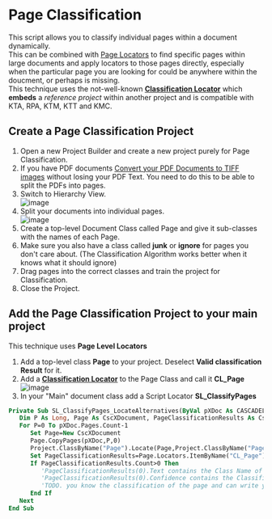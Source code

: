 # Page Classification
This script allows you to classify individual pages within a document dynamically.  
This can be combined with [Page Locators](Page_Locators.md) to find specific pages within large documents and apply locators to those pages directly, especially when the particular page you are looking for could be anywhere within the doucment, or perhaps is missing.  
This technique uses the not-well-known [**Classification Locator**](https://docshield.kofax.com/KTT/en_US/6.3.0-v15o2fs281/help/PB/ProjectBuilder/450_Extraction/ClassificationLocator/c_ClassificationLocator.html) which **embeds** a *reference project* within another project and is compatible with KTA, RPA, KTM, KTT and KMC.
## Create a Page Classification Project
1. Open a new Project Builder and create a new project purely for Page Classification.
2. If you have PDF documents [Convert your PDF Documents to TIFF images](https://github.com/KofaxRPA/KTScripts/blob/master/PDFtoTiff.md) without losing your PDF Text. You need to do this to be able to split the PDFs into pages.
3. Switch to Hierarchy View.  
![image](https://user-images.githubusercontent.com/47416964/128835363-45569ee0-59f9-44b2-b172-a3e5bc34f696.png)
1. Split your documents into individual pages.  
![image](https://user-images.githubusercontent.com/47416964/128835457-51aee596-658f-471e-8e1c-7efb77344d4d.png)
3. Create a top-level Document Class called Page and give it sub-classes with the names of each Page.
4. Make sure you also have a class called **junk** or **ignore** for pages you don't care about. (The Classification Algorithm works better when it knows what it should ignore)
5. Drag pages into the correct classes and train the project for Classification.
6. Close the Project.
## Add the Page Classification Project to your main project
This technique uses **Page Level Locators**
1. Add a top-level class **Page** to your project. Deselect **Valid classification Result** for it.  
2. Add a [**Classification Locator**](https://docshield.kofax.com/KTT/en_US/6.3.0-v15o2fs281/help/PB/ProjectBuilder/450_Extraction/ClassificationLocator/c_ClassificationLocator.html) to the Page Class and call it **CL_Page**  
![image](https://user-images.githubusercontent.com/47416964/128837230-2cafc86c-8e3e-460c-8a00-d81181d27408.png)
3. In your "Main" document class add a Script Locator **SL_ClassifyPages**
```vb
Private Sub SL_ClassifyPages_LocateAlternatives(ByVal pXDoc As CASCADELib.CscXDocument, ByVal pLocator As CASCADELib.CscXDocField)
   Dim P As Long, Page As CscXDocument, PageClassificationResults As CscXDocFieldAlternatives
   For P=0 To pXDoc.Pages.Count-1
      Set Page=New CscXDocument
      Page.CopyPages(pXDoc,P,0)
      Project.ClassByName("Page").Locate(Page,Project.ClassByName("Page").Locators.ItemByName("CL_Page").Index)
      Set PageClassificationResults=Page.Locators.ItemByName("CL_Page").Alternatives
      If PageClassificationResults.Count>0 Then
         'PageClassificationResults(0).Text contains the Class Name of the Page
         'PageClassificationResults(0).Confidence contains the Classification confidence of the page
         'TODO. you know the classification of the page and can write your custom code here
      End If
   Next
End Sub
```


